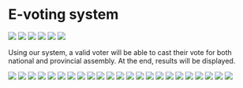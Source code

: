 # E-voting system
![](https://img.shields.io/github/stars/AhabbscienceStudioPak/e-voting_system.svg) ![](https://img.shields.io/github/forks/pandao/editor.md.svg) ![](https://img.shields.io/github/tag/pandao/editor.md.svg) ![](https://img.shields.io/github/release/pandao/editor.md.svg) ![](https://img.shields.io/github/issues/pandao/editor.md.svg) ![](https://img.shields.io/bower/v/editor.md.svg)
<p>Using our system, a valid voter will be able to cast their vote for both national and provincial assembly. At the end, results will be displayed.</p>
<img src = "/slides/cs103presentation-01.jpg">
<img src = "/slides/cs103presentation-02.jpg">
<img src = "/slides/cs103presentation-03.jpg">
<img src = "/slides/cs103presentation-04.jpg">
<img src = "/slides/cs103presentation-05.jpg">
<img src = "/slides/cs103presentation-06.jpg">
<img src = "/slides/cs103presentation-07.jpg">
<img src = "/slides/cs103presentation-08.jpg">
<img src = "/slides/cs103presentation-09.jpg">
<img src = "/slides/cs103presentation-10.jpg">
<img src = "/slides/cs103presentation-11.jpg">
<img src = "/slides/cs103presentation-12.jpg">
<img src = "/slides/cs103presentation-13.jpg">
<img src = "/slides/cs103presentation-14.jpg">
<img src = "/slides/cs103presentation-15.jpg">
<img src = "/slides/cs103presentation-16.jpg">
<img src = "/slides/cs103presentation-17.jpg">
<img src = "/slides/cs103presentation-18.jpg">
<img src = "/slides/cs103presentation-19.jpg">
<img src = "/slides/cs103presentation-20.jpg">
<img src = "/slides/cs103presentation-21.jpg">
<img src = "/slides/cs103presentation-22.jpg">
<img src = "/slides/cs103presentation-23.jpg">
